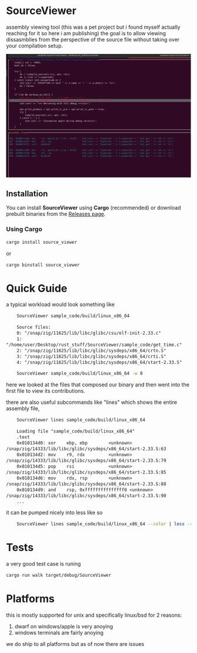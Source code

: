 # SourceViewer
assembly viewing tool (this was a pet project but i found myself actually reaching for it so here i am publishing)
the goal is to allow viewing dissasmblies from the perspective of the source file without taking over your compilation setup.


![example of walk](https://github.com/nevakrien/SourceViewer/raw/main/example_cpp.png)

## Installation

You can install **SourceViewer** using **Cargo** (recommended) or download prebuilt binaries from the [Releases page](https://github.com/nevakrien/SourceViewer/releases).

### Using Cargo
```bash
cargo install source_viewer
```
or

```bash
cargo binstall source_viewer
```


# Quick Guide
a typical workload would look something like 
```bash
	SourceViewer sample_code/build/linux_x86_64
```
```
	Source files:
	0: "/snap/zig/11625/lib/libc/glibc/csu/elf-init-2.33.c"
	1: "/home/user/Desktop/rust_stuff/SourceViewer/sample_code/get_time.c"
	2: "/snap/zig/11625/lib/libc/glibc/sysdeps/x86_64/crtn.S"
	3: "/snap/zig/11625/lib/libc/glibc/sysdeps/x86_64/crti.S"
	4: "/snap/zig/11625/lib/libc/glibc/sysdeps/x86_64/start-2.33.S"
```
```bash
	SourceViewer sample_code/build/linux_x86_64 -w 0
```
here we looked at the files that composed our binary and then went into the first file to view its contributions.


there are also useful subcommands like "lines" which shows the entire assembly file,
```bash
	SourceViewer lines sample_code/build/linux_x86_64
```
```
	Loading file "sample_code/build/linux_x86_64"
	.text
	0x010134d0: xor    ebp, ebp        <unknown> /snap/zig/14333/lib/libc/glibc/sysdeps/x86_64/start-2.33.S:63
	0x010134d2: mov    r9, rdx         <unknown> /snap/zig/14333/lib/libc/glibc/sysdeps/x86_64/start-2.33.S:79
	0x010134d5: pop    rsi             <unknown> /snap/zig/14333/lib/libc/glibc/sysdeps/x86_64/start-2.33.S:85
	0x010134d6: mov    rdx, rsp        <unknown> /snap/zig/14333/lib/libc/glibc/sysdeps/x86_64/start-2.33.S:88
	0x010134d9: and    rsp, 0xfffffffffffffff0 <unknown> /snap/zig/14333/lib/libc/glibc/sysdeps/x86_64/start-2.33.S:90
	...
```

it can be pumped nicely into less like so
```bash
	SourceViewer lines sample_code/build/linux_x86_64 --color | less -r
```


# Tests
a very good test case is runing 
```bash
cargo run walk target/debug/SourceViewer
```

# Platforms
this is mostly supported for unix and specifically linux/bsd for 2 reasons:
1. dwarf on windows/apple is very anoying
2. windows terminals are fairly anoying

we do ship to all platforms but as of now there are issues

